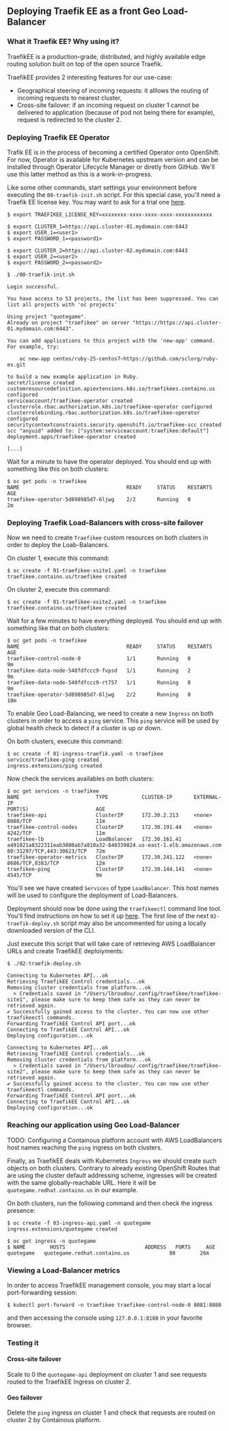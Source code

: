 ## Deploying Traefik EE as a front Geo Load-Balancer

### What it Traefik EE? Why using it?

TraefikEE is a production-grade, distributed, and highly available edge routing solution built on top of the open source Traefik.

TraefikEE provides 2 interesting features for our use-case:
* Geographical steering of incoming requests: it alllows the routing of incoming requests to nearest cluster,
* Cross-site failover: if an incoming request on cluster 1 cannot be delivered to application (because of pod not being there for example), request is redirected to the cluster 2.

### Deploying Traefik EE Operator

Trafik EE is in the process of becoming a certified Operator onto OpenShift. For now, Operator is available for Kubernetes upstream version and can be installed through Operator Lifecycle Manager or diretly from GitHub. We'll use this latter method as this is a work-in-progress.

Like some other commands, start settings your environment before executing the `00-traefik-init.sh` script. For this special case, you'll need a Traefik EE license key. You may want to ask for a trial one [here](https://containo.us/traefikee/).

```
$ export TRAEFIKEE_LICENSE_KEY=xxxxxxxx-xxxx-xxxx-xxxx-xxxxxxxxxxxx

$ export CLUSTER_1=https://api.cluster-01.mydomain.com:6443
$ export USER_1=<user1>
$ export PASSWORD_1=<password1>

$ export CLUSTER_2=https://api.cluster-02.mydomain.com:6443
$ export USER_2=<user2>
$ export PASSWORD_2=<password2>

$ ./00-traefik-init.sh

Login successful.

You have access to 53 projects, the list has been suppressed. You can list all projects with 'oc projects'

Using project "quotegame".
Already on project "traefikee" on server "https://https://api.cluster-01.mydomain.com:6443".

You can add applications to this project with the 'new-app' command. For example, try:

    oc new-app centos/ruby-25-centos7~https://github.com/sclorg/ruby-ex.git

to build a new example application in Ruby.
secret/license created
customresourcedefinition.apiextensions.k8s.io/traefikees.containo.us configured
serviceaccount/traefikee-operator created
clusterrole.rbac.authorization.k8s.io/traefikee-operator configured
clusterrolebinding.rbac.authorization.k8s.io/traefikee-operator configured
securitycontextconstraints.security.openshift.io/traefikee-scc created
scc "anyuid" added to: ["system:serviceaccount:traefikee:default"]
deployment.apps/traefikee-operator created

[...]
```

Wait for a minute to have the operator deployed. You should end up with something like this on both clusters:

```
$ oc get pods -n traefikee
NAME                                   READY     STATUS    RESTARTS   AGE
traefikee-operator-5d898985d7-6ljwg    2/2       Running   0          2m
```

### Deploying Traefik Load-Balancers with cross-site failover

Now we need to create `Traefikee` custom resources on both clusters in order to deploy the Loab-Balancers.

On cluster 1, execute this command:

```
$ oc create -f 01-traefikee-xsite1.yaml -n traefikee
traefikee.containo.us/traefikee created
```

On cluster 2, execute this command:

```
$ oc create -f 01-traefikee-xsite2.yaml -n traefikee
traefikee.containo.us/traefikee created
```

Wait for a few minutes to have everything deployed. You should end up with something like that on both clusters:

```
$ oc get pods -n traefikee
NAME                                   READY     STATUS    RESTARTS   AGE
traefikee-control-node-0               1/1       Running   0          9m
traefikee-data-node-548fdfccc9-fvpsd   1/1       Running   2          9m
traefikee-data-node-548fdfccc9-rt757   1/1       Running   0          9m
traefikee-operator-5d898985d7-6ljwg    2/2       Running   0          10m
```

To enable Geo Load-Balancing, we need to create a new `Ingress` on both clusters in order to access a `ping` service. This `ping` service will be used by global health check to detect if a cluster is up or down.

On both clusters, execute this command:

```
$ oc create -f 01-ingress-traefik.yaml -n traefikee
service/traefikee-ping created
ingress.extensions/ping created
```

Now check the services availables on both clusters:

```
$ oc get services -n traefikee
NAME                         TYPE           CLUSTER-IP       EXTERNAL-IP                                                              PORT(S)                      AGE
traefikee-api                ClusterIP      172.30.2.213     <none>                                                                   8080/TCP                     11m
traefikee-control-nodes      ClusterIP      172.30.191.44    <none>                                                                   4242/TCP                     11m
traefikee-lb                 LoadBalancer   172.30.161.41    a491821a8322311eab3080ab7a810a32-840339824.us-east-1.elb.amazonaws.com   80:31297/TCP,443:30623/TCP   72m
traefikee-operator-metrics   ClusterIP      172.30.241.122   <none>                                                                   8686/TCP,8383/TCP            12m
traefikee-ping               ClusterIP      172.30.144.141   <none>                                                                   4545/TCP                     9m
```

You'll see we have created `Services` of type `LoadBalancer`. This host names will be used to configure the deployment of Load-Balancers.

Deployment should now be done using the `traefikeectl` command line tool. You'll find instructions on how to set it up [here](https://docs.containo.us/references/cli/traefikeectl/). The first line of the next `02-traefik-deploy.sh` script may also be uncommented for using a locally downloaded version of the CLI.

Just execute this script that will take care of retrieving AWS LoadBalancer URLs and create TraefikEE deploiyments:

```
$ ./02-traefik-deploy.sh

Connecting to Kubernetes API...ok
Retrieving TraefikEE Control credentials...ok
Removing cluster credentials from platform...ok
  > Credentials saved in "/Users/lbroudou/.config/traefikee/traefikee-site1", please make sure to keep them safe as they can never be retrieved again.
✔ Successfully gained access to the cluster. You can now use other traefikeectl commands.
Forwarding TraefikEE Control API port...ok
Connecting to TraefikEE Control API...ok
Deploying configuration...ok

Connecting to Kubernetes API...ok
Retrieving TraefikEE Control credentials...ok
Removing cluster credentials from platform...ok
  > Credentials saved in "/Users/lbroudou/.config/traefikee/traefikee-site2", please make sure to keep them safe as they can never be retrieved again.
✔ Successfully gained access to the cluster. You can now use other traefikeectl commands.
Forwarding TraefikEE Control API port...ok
Connecting to TraefikEE Control API...ok
Deploying configuration...ok
```

### Reaching our application using Geo Load-Balancer

TODO: Configuring a Containous platform account with AWS LoadBalancers host names reaching the `ping` ingress on both clusters.

Finally, as TraefikEE deals with Kubernetes `Ingress` we should create such objects on both clusters. Contrary to already existing OpenShift Routes that are using the cluster default addressing scheme, ingresses will be created with the same globally-reachable URL. Here it will be `quotegame.redhat.containo.us` in our example.

On both clusters, run the following command and then check the ingress presence:

```
$ oc create -f 03-ingress-api.yaml -n quotegame
ingress.extensions/quotegame created

$ oc get ingress -n quotegame
$ NAME        HOSTS                          ADDRESS   PORTS     AGE
quotegame   quotegame.redhat.containo.us             80        26m
```

### Viewing a Load-Balancer metrics

In order to access TraefikEE management console, you may start a local port-forwarding session:

```
$ kubectl port-forward -n traefikee traefikee-control-node-0 8081:8080
```

and then accessing the console using `127.0.0.1:8180` in your favorite browser.

### Testing it

#### Cross-site failover

Scale to 0 the `quotegame-api` deployment on cluster 1 and see requests routed to the TraefikEE Ingress on cluster 2.

#### Geo failover

Delete the `ping` ingress on cluster 1 and check that requests are routed on cluster 2 by Containous platform.
